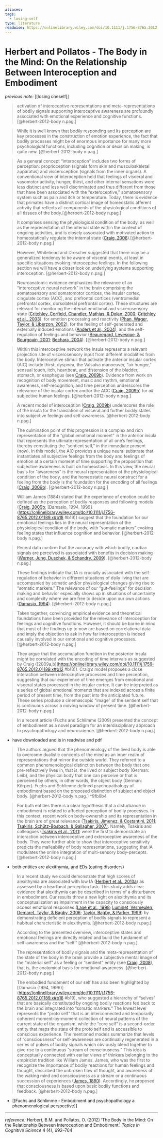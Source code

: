 ```yaml
---
aliases: 
tags:
  - losing-self
type: literature
readwise: https://onlinelibrary.wiley.com/doi/10.1111/j.1756-8765.2012.01189.x#
---
```


# Herbert and Pollatos - The Body in the Mind: On the Relationship Between Interoception and Embodiment

_previous note:_ [[losing oneself]]


> activation of interoceptive representations and meta-representations of bodily signals supporting interoceptive awareness are profoundly associated with emotional experience and cognitive functions. [@herbert-2012-body n.pag.]

> While it is well known that bodily responding and its perception are key processes in the construction of emotion experience, the fact that bodily processes might be of enormous importance for many more psychological functions, including cognition or decision making, is quite new. [@herbert-2012-body n.pag.]

> As a general concept “interoception” includes two forms of perception: proprioception (signals form skin and musculoskeletal apparatus) and visceroception (signals from the inner organs). A conventional view of interoception held that feelings of visceral and vasomotor activity, hunger, thirst, and other internal sensations were less distinct and less well discriminated and thus different from those that have been associated with the “exteroceptive,” somatosensory system such as pain and itch or temperature. Today, there is evidence that primates have a distinct cortical image of homeostatic afferent activity that reflects all components of the physiological conditions of all tissues of the body.[@herbert-2012-body n.pag.]


> It comprises sensing the physiological condition of the body, as well as the representation of the internal state within the context of ongoing activities, and is closely associated with motivated action to homeostatically regulate the internal state ([Craig, 2008](https://onlinelibrary.wiley.com/doi/10.1111/j.1756-8765.2012.01189.x#b11)).[@herbert-2012-body n.pag.]


> However, Whitehead and Drescher suggested that there may be a generalized tendency to be aware of visceral events, at least in specific situations evoking interoceptive feelings. In the following section we will have a closer look on underlying systems supporting interoception. [@herbert-2012-body n.pag.]

> Neuroanatomic evidence emphasizes the relevance of an “interoceptive neural network” in the brain comprising the somatosensory and somatomotor cortices, the insular cortex, cingulate cortex (ACC), and prefrontal cortices (ventromedial prefrontal cortex, dorsolateral prefrontal cortex). These structures are relevant for monitoring the internal emotional and viscerosensory state ([Critchley, Corfield, Chandler, Mathias, & Dolan, 2000](https://onlinelibrary.wiley.com/doi/10.1111/j.1756-8765.2012.01189.x#b14); [Critchley et al., 2003](https://onlinelibrary.wiley.com/doi/10.1111/j.1756-8765.2012.01189.x#b15)), for emotion processing and reactivity ([Phan, Wager, Taylor, & Liberzon, 2002](https://onlinelibrary.wiley.com/doi/10.1111/j.1756-8765.2012.01189.x#b48)), for the feeling of self-generated and externally induced emotions ([Anders et al., 2004](https://onlinelibrary.wiley.com/doi/10.1111/j.1756-8765.2012.01189.x#b1)), and the self-regulation of feelings and behavior ([Beauregard, Levesque, & Bourgouin, 2001](https://onlinelibrary.wiley.com/doi/10.1111/j.1756-8765.2012.01189.x#b4); [Bechara, 2004](https://onlinelibrary.wiley.com/doi/10.1111/j.1756-8765.2012.01189.x#b5)). [@herbert-2012-body n.pag.]

> Within this interoceptive network the insula represents a relevant projection site of viscerosensory input from different modalities from the body. Interoceptive stimuli that activate the anterior insular cortex (AIC) include thirst, dyspnea, the Valsalva manoeuver, “air hunger,” sensual touch, itch, heartbeat, and distension of the bladder, stomach, or esophagus (see [Craig, 2009b](https://onlinelibrary.wiley.com/doi/10.1111/j.1756-8765.2012.01189.x#b13)). Evidence from work on recognition of body movement, music and rhythm, emotional awareness, self-recognition, and time perception underscores the relevance of the insular cortex and/or the ACC ([Craig, 2009b](https://onlinelibrary.wiley.com/doi/10.1111/j.1756-8765.2012.01189.x#b13)) for *all* subjective human feelings. [@herbert-2012-body n.pag.]


> A recent model of interoception ([Craig, 2009b](https://onlinelibrary.wiley.com/doi/10.1111/j.1756-8765.2012.01189.x#b13)) underscores the role of the insula for the translation of visceral and further bodily states into subjective feelings and self-awareness. [@herbert-2012-body n.pag.]

> The culmination point of this progression is a complex and rich representation of the “global emotional moment” in the anterior insula that represents the ultimate representation of all one’s feelings, thereby constituting the “sentient self,” in the immediate present (now). In this model, the AIC provides a unique neural substrate that instantiates all subjective feelings from the body and feelings of emotion at a certain moment of time supporting the proposition that subjective awareness is built on homeostasis. In this view, the neural basis for “awareness” is the neural representation of the physiological condition of the body, and the homeostatic neural construct for a feeling from the body is the foundation for the encoding of all feelings ([Craig, 2009b](https://onlinelibrary.wiley.com/doi/10.1111/j.1756-8765.2012.01189.x#b13)). [@herbert-2012-body n.pag.]





> William James (1884) stated that the experience of emotion could be defined as the perception of bodily responses and following models ([Craig, 2009b](https://onlinelibrary.wiley.com/doi/10.1111/j.1756-8765.2012.01189.x#b13); [Damasio, 1994, 1999](https://onlinelibrary.wiley.com/doi/10.1111/j.1756-8765.2012.01189.x#b18 #b19)) suggest that the foundation for our emotional feelings lies in the neural representation of the physiological condition of the body, with “somatic markers” evoking feeling states that influence cognition and behavior. [@herbert-2012-body n.pag.]

> Recent data confirm that the accuracy with which bodily, cardiac signals are perceived is associated with benefits in decision making ([Werner, Jung, Duschek, & Schandry, 2009](https://onlinelibrary.wiley.com/doi/10.1111/j.1756-8765.2012.01189.x#b502)). [@herbert-2012-body n.pag.]

> These findings indicate that IA is crucially associated with the self-regulation of behavior in different situations of daily living that are accompanied by somatic and/or physiological changes giving rise to “somatic markers.” The relevance of our “gut-feelings” for decision making and behavior especially shows up in situations of uncertainty and complexity where we are free to decide upon our own actions ([Damasio, 1994](https://onlinelibrary.wiley.com/doi/10.1111/j.1756-8765.2012.01189.x#b18)). [@herbert-2012-body n.pag.]

> Taken together, convincing empirical evidence and theoretical foundations have been provided for the relevance of interoception for feelings and cognitive functions. However, it should be borne in mind that most of the findings up to now are based on correlational data and imply the objection to ask in how far interoception is indeed causally involved in our emotional and cognitive processes. [@herbert-2012-body n.pag.]

> They argue that the accumulation function in the posterior insula might be correlated with the encoding of time intervals as suggested by Craig ([2009a,b](https://onlinelibrary.wiley.com/doi/10.1111/j.1756-8765.2012.01189.x#b12 #b13)). Craig’s model proposes a close interaction between interoceptive processes and time perception, suggesting that our experience of time emerges from emotional and visceral states processed in the insular cortex. It can be interpreted as a series of global emotional moments that are indexed across a finite period of present time, from the past into the anticipated future. These series produce a cinemascopic “image” of the sentient self that is continuous across a moving window of present time. [@herbert-2012-body n.pag.]

> In a recent article (Fuchs and Schlimme (2009) presented the concept of embodiment as a novel paradigm for an interdisciplinary approach to psychopathology and neuroscience. [@herbert-2012-body n.pag.]

- have downloaded and is in readwise and pdf


> The authors argued that the phenomenology of the lived body is able to overcome dualistic concepts of the mind as an inner realm of representations that mirror the outside world. They referred to a common phenomenological distinction between the body that one pre-reflectively lives in, that is, the lived or subject body (German: Leib), and the physical body that one can perceive or that is perceived by others, in other words, the object body (German: Körper). Fuchs and Schlimme defined psychopathology of embodiment based on the proposed distinction of subject and object body. [@herbert-2012-body n.pag.] ^9fb6b4

> For both entities there is a clear hypothesis that a disturbance in embodiment is related to affected perception of bodily processes. In this context, recent work on body-ownership and its representation in the brain are of great relevance ([Tsakiris, Jimenez, & Costantini, 2011](https://onlinelibrary.wiley.com/doi/10.1111/j.1756-8765.2012.01189.x#b64); [Tsakiris, Schütz-Bosbach, & Gallagher, 2007)](https://onlinelibrary.wiley.com/doi/10.1111/j.1756-8765.2012.01189.x#b65). Namely, Tsakiris and colleagues ([Tsakiris et al., 2011](https://onlinelibrary.wiley.com/doi/10.1111/j.1756-8765.2012.01189.x#b64)) were the first to demonstrate an interaction between interoceptive and exteroceptive awareness of the body. They were further able to show that interoceptive sensitivity predicts the malleability of body representations, suggesting that IA modulates the online integration of multi-sensory body-percepts. [@herbert-2012-body n.pag.]

- both entities are alexithymia, and EDs (eating disorders)

> In a recent study we could demonstrate that high scores of alexithymia are associated with low IA ([Herbert et al., 2010a](https://onlinelibrary.wiley.com/doi/10.1111/j.1756-8765.2012.01189.x#b27)) as assessed by a heartbeat perception task. This study adds clear evidence that alexithymia can be described in terms of a disturbance in embodiment. Our results throw a new light on alexithymia and its conceptualization as impairment in the capacity to consciously access emotional responses ([Lane et al., 1998](https://onlinelibrary.wiley.com/doi/10.1111/j.1756-8765.2012.01189.x#b39); [Luminet, Vermeulen, Demaret, Taylor, & Bagby, 2006](https://onlinelibrary.wiley.com/doi/10.1111/j.1756-8765.2012.01189.x#b42); [Taylor, Bagby, & Parker, 1999](https://onlinelibrary.wiley.com/doi/10.1111/j.1756-8765.2012.01189.x#b62)) by demonstrating deficient perception of bodily signals to represent a habitual characteristic in alexithymia. [@herbert-2012-body n.pag.]

> According to the presented overview, interoceptive states and emotional feelings are directly related and build the fundament of self-awareness and the “self.” [@herbert-2012-body n.pag.]

> The representation of bodily signals and the meta-representation of the state of the body in the brain provide a subjective mental image of the “material self” as a feeling or “sentient” entity (see [Craig, 2008](https://onlinelibrary.wiley.com/doi/10.1111/j.1756-8765.2012.01189.x#b11)), that is, the anatomical basis for emotional awareness. [@herbert-2012-body n.pag.]

> The embodied fundament of our self has also been highlighted by [Damasio (1994, 1999)](https://onlinelibrary.wiley.com/doi/10.1111/j.1756-8765.2012.01189.x#b18 #b19), who suggested a hierarchy of “selves” that are basically constituted by ongoing bodily reactions fed back to the brain and integrated into “somatic markers.” The lowest level represents the “proto self” that is an interconnected and temporarily coherent moment-by-moment collection of neural patterns of the current state of the organism, while the “core self” is a second-order entity that maps the state of the proto self and is accessible to conscious experience. The mentioned models summarize that levels of “consciousness” or self-awareness are continually regenerated in a series of pulses of bodily signals which obviously blend together to give rise to a continuous “stream of consciousness.” This idea is conceptually connected with earlier views of thinkers belonging to the empiricist tradition like William James. James, who was the first to recognize the importance of bodily reactions for human feelings and thought, described the unbroken flow of thought, and awareness of the waking mind and consciousness as a stream or a continuous succession of experiences ([James, 1890](https://onlinelibrary.wiley.com/doi/10.1111/j.1756-8765.2012.01189.x#b34)). Accordingly, he proposed that consciousness is based upon basic bodily functions and feedback. [@herbert-2012-body n.pag.]

- [[Fuchs and Schlimme - Embodiment and psychopathology a phenomenological perspective]]

---
_reference:_ Herbert, B.M. and Pollatos, O. (2012) ‘The Body in the Mind: On the Relationship Between Interoception and Embodiment’. _Topics in Cognitive Science_ 4 (4), 692–704


